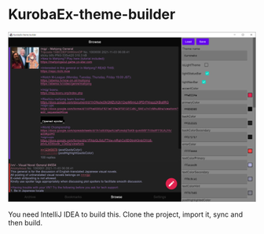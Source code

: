 # KurobaEx-theme-builder

[<img src="screenshots/1.png" width=1024>](screenshots/1.png)

You need IntelliJ IDEA to build this.
Clone the project, import it, sync and then build.
